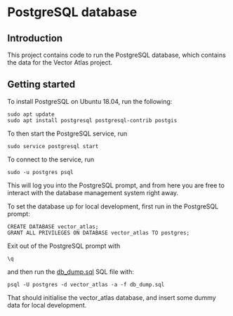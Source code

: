# PostgreSQL database

## Introduction

This project contains code to run the PostgreSQL database, which contains the data for the Vector Atlas project.

## Getting started

To install PostgreSQL on Ubuntu 18.04, run the following:
```
sudo apt update
sudo apt install postgresql postgresql-contrib postgis
```

To then start the PostgreSQL service, run
```
sudo service postgresql start
```

To connect to the service, run
```
sudo -u postgres psql
```

This will log you into the PostgreSQL prompt, and from here you are free to interact with the database management system right away.

To set the database up for local development, first run in the PostgreSQL prompt:

```
CREATE DATABASE vector_atlas;
GRANT ALL PRIVILEGES ON DATABASE vector_atlas TO postgres;
```

Exit out of the PostgreSQL prompt with
```
\q
```

and then run the [db_dump.sql](./db_dump.sql) SQL file with:
```
psql -U postgres -d vector_atlas -a -f db_dump.sql
```

That should initialise the vector_atlas database, and insert some dummy data for local development.
